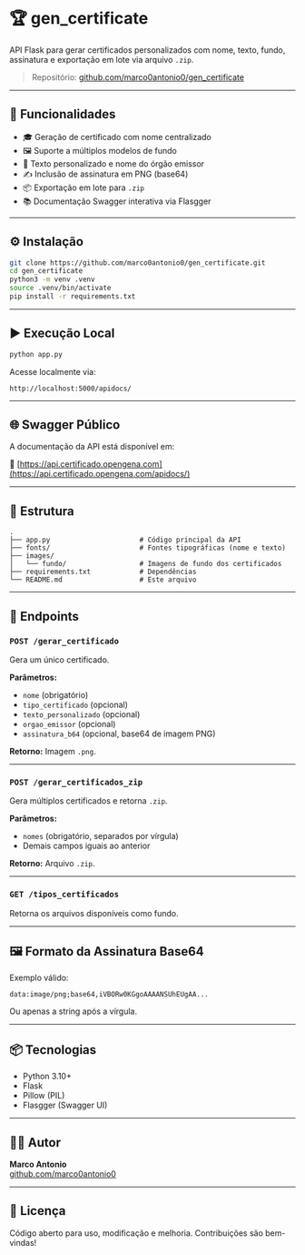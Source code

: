 # 🏆 gen_certificate

API Flask para gerar certificados personalizados com nome, texto, fundo, assinatura e exportação em lote via arquivo `.zip`.

> Repositório: [github.com/marco0antonio0/gen_certificate](https://github.com/marco0antonio0/gen_certificate)

---

## 🚀 Funcionalidades

- 🎓 Geração de certificado com nome centralizado
- 🖼️ Suporte a múltiplos modelos de fundo
- 📝 Texto personalizado e nome do órgão emissor
- ✍️ Inclusão de assinatura em PNG (base64)
- 📦 Exportação em lote para `.zip`
- 📚 Documentação Swagger interativa via Flasgger

---

## ⚙️ Instalação

```bash
git clone https://github.com/marco0antonio0/gen_certificate.git
cd gen_certificate
python3 -m venv .venv
source .venv/bin/activate
pip install -r requirements.txt
```

---

## ▶️ Execução Local

```bash
python app.py
```

Acesse localmente via:
```
http://localhost:5000/apidocs/
```

---

## 🌐 Swagger Público

A documentação da API está disponível em:

🔗 [https://api.certificado.opengena.com](https://api.certificado.opengena.com/apidocs/)

---

## 📂 Estrutura

```
.
├── app.py                      # Código principal da API
├── fonts/                      # Fontes tipográficas (nome e texto)
├── images/
│   └── fundo/                  # Imagens de fundo dos certificados
├── requirements.txt            # Dependências
└── README.md                   # Este arquivo
```

---

## 🔌 Endpoints

### `POST /gerar_certificado`
Gera um único certificado.

**Parâmetros:**
- `nome` (obrigatório)
- `tipo_certificado` (opcional)
- `texto_personalizado` (opcional)
- `orgao_emissor` (opcional)
- `assinatura_b64` (opcional, base64 de imagem PNG)

**Retorno:** Imagem `.png`.

---

### `POST /gerar_certificados_zip`
Gera múltiplos certificados e retorna `.zip`.

**Parâmetros:**
- `nomes` (obrigatório, separados por vírgula)
- Demais campos iguais ao anterior

**Retorno:** Arquivo `.zip`.

---

### `GET /tipos_certificados`
Retorna os arquivos disponíveis como fundo.

---

## 🖼️ Formato da Assinatura Base64

Exemplo válido:

```
data:image/png;base64,iVBORw0KGgoAAAANSUhEUgAA...
```

Ou apenas a string após a vírgula.

---

## 📦 Tecnologias

- Python 3.10+
- Flask
- Pillow (PIL)
- Flasgger (Swagger UI)

---

## 🧑‍💻 Autor

**Marco Antonio**  
[github.com/marco0antonio0](https://github.com/marco0antonio0)

---

## 📝 Licença

Código aberto para uso, modificação e melhoria. Contribuições são bem-vindas!